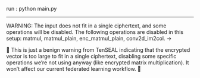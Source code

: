 run : python main.py 

**********************

WARNING: The input does not fit in a single ciphertext, and some operations will be disabled.
The following operations are disabled in this setup: matmul, matmul_plain, enc_matmul_plain, conv2d_im2col.
->

🔵 This is just a benign warning from TenSEAL indicating that the encrypted vector is too large to fit in a single ciphertext, disabling some specific operations we’re not using anyway (like encrypted matrix multiplication). It won’t affect our current federated learning workflow. 🔵


